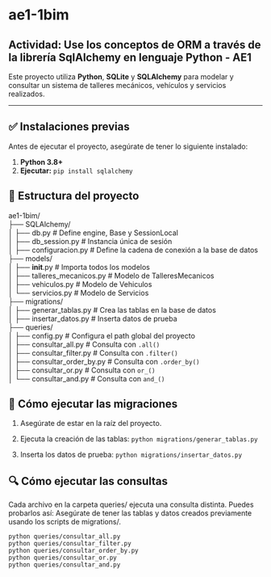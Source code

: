 # ae1-1bim
## Actividad: Use los conceptos de ORM a través de la librería SqlAlchemy en lenguaje Python - AE1

Este proyecto utiliza **Python**, **SQLite** y **SQLAlchemy** para modelar y consultar un sistema de talleres mecánicos, vehículos y servicios realizados.

---

## ✅ Instalaciones previas

Antes de ejecutar el proyecto, asegúrate de tener lo siguiente instalado:

1. **Python 3.8+**
2. **Ejecutar:** `pip install sqlalchemy`

## 📁 Estructura del proyecto

ae1-1bim/  
├── SQLAlchemy/  
│   ├── db.py                     # Define engine, Base y SessionLocal  
│   ├── db_session.py             # Instancia única de sesión  
│   ├── configuracion.py             # Define la cadena de conexión a la base de datos  
├── models/  
│   ├── __init__.py               # Importa todos los modelos  
│   ├── talleres_mecanicos.py     # Modelo de TalleresMecanicos  
│   ├── vehiculos.py              # Modelo de Vehiculos  
│   └── servicios.py              # Modelo de Servicios  
├── migrations/  
│   ├── generar_tablas.py        # Crea las tablas en la base de datos  
│   ├── insertar_datos.py        # Inserta datos de prueba  
├── queries/  
│   ├── config.py                     # Configura el path global del proyecto  
│   ├── consultar_all.py         # Consulta con `.all()`  
│   ├── consultar_filter.py      # Consulta con `.filter()`  
│   ├── consultar_order_by.py    # Consulta con `.order_by()`  
│   ├── consultar_or.py          # Consulta con `or_()`  
│   └── consultar_and.py         # Consulta con `and_()`  

## 🧱 Cómo ejecutar las migraciones

1. Asegúrate de estar en la raíz del proyecto.

2. Ejecuta la creación de las tablas:
`python migrations/generar_tablas.py`

3. Inserta los datos de prueba:
`python migrations/insertar_datos.py`

## 🔍 Cómo ejecutar las consultas

Cada archivo en la carpeta queries/ ejecuta una consulta distinta. Puedes probarlos así:
Asegúrate de tener las tablas y datos creados previamente usando los scripts de migrations/.

`python queries/consultar_all.py`  
`python queries/consultar_filter.py`  
`python queries/consultar_order_by.py`  
`python queries/consultar_or.py`  
`python queries/consultar_and.py`  